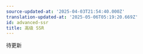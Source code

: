 ```yaml
---
source-updated-at: '2025-04-03T21:54:40.000Z'
translation-updated-at: '2025-05-06T05:19:20.669Z'
id: advanced-ssr
title: 高级 SSR
---
```


待更新
